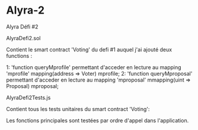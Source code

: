 # Alyra-2
Alyra Défi #2

AlyraDefi2.sol

  Contient le smart contract 'Voting' du defi #1 auquel j'ai ajouté deux functions :
  
   1: 'function queryMprofile' permettant d'acceder en lecture au mapping 'mprofile'    mapping(address => Voter) mprofile;
   2: 'function queryMproposal' permettant d'acceder en lecture au mapping 'mproposal'    mmapping(uint => Proposal) mproposal;
   
AlyraDefi2Tests.js

  Contient tous les tests unitaires du smart contract 'Voting':
  
  Les fonctions principales sont testées par ordre d'appel dans l'application.
  
